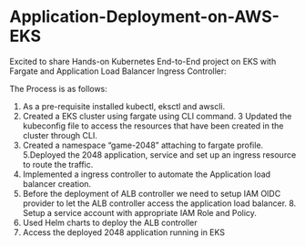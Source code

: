 # Application-Deployment-on-AWS-EKS

Excited to share Hands-on Kubernetes End-to-End project on EKS with Fargate and Application Load Balancer Ingress Controller:
 
The Process is as follows:
1. As a pre-requisite installed kubectl, eksctl and awscli.
2. Created a EKS cluster using fargate using CLI command.
3  Updated the kubeconfig file to access the resources that have been created in the cluster through CLI.
4. Created a namespace “game-2048” attaching to fargate profile.
5.Deployed the 2048 application, service and set up an ingress resource to route the traffic.
6. Implemented a ingress controller to automate the Application load balancer creation.
7. Before the deployment of ALB controller we need to setup IAM OIDC provider to let the ALB controller access the application load balancer. 8. Setup a service account with appropriate IAM Role and Policy.
9. Used Helm charts to deploy the ALB controller
10. Access the deployed 2048 application running in EKS
